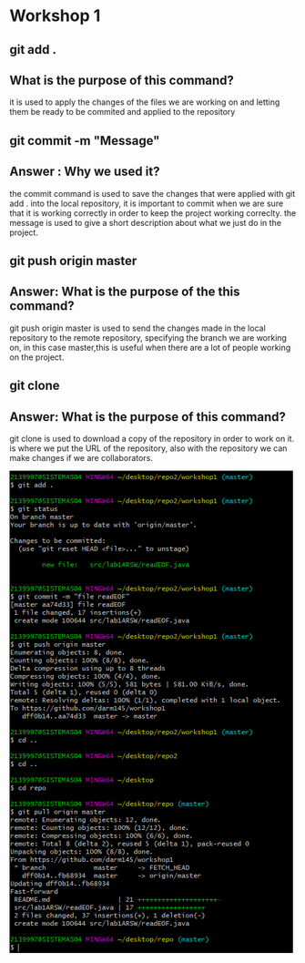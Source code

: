 # Workshop 1

## git add .
## What is the purpose of this command?
it is used to apply the changes of the files we are working on and letting them be ready to be commited and applied to the repository 

## git commit -m "Message"
## Answer : Why we used it?

the commit command is used to save the changes that were applied with git add . into the local repository, it is important to commit when we are sure that it is working correctly in order to keep the project working correclty. the message is used to give a short description about what we just do in the project.

## git push origin master
## Answer: What is the purpose of the this command?
git push origin master is used to send the changes made in the local repository to the remote repository,
specifying the branch we are working on, in this case master,this is useful when there are a lot of people working on the project.

## git clone <repository>
## Answer: What is the purpose of this command?
  git clone is used to download a copy of the repository in order to work on it. <repository> is where we put the URL of the repository, also with the repository we can make changes if we are collaborators.
  
![captura](captura.PNG)
